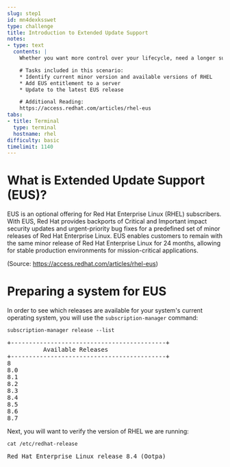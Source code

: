 ```yaml
---
slug: step1
id: mn4dexksswet
type: challenge
title: Introduction to Extended Update Support
notes:
- type: text
  contents: |
    Whether you want more control over your lifecycle, need a longer support window, or are tied to a specific minor release, Extended Update Support (EUS) allows your Red Hat Enterprise Linux servers to stay on the same minor version for 2 years.

    # Tasks included in this scenario:
    * Identify current minor version and available versions of RHEL
    * Add EUS entitlement to a server
    * Update to the latest EUS release

    # Additional Reading:
    https://access.redhat.com/articles/rhel-eus
tabs:
- title: Terminal
  type: terminal
  hostname: rhel
difficulty: basic
timelimit: 1140
---
```

# What is Extended Update Support (EUS)?

EUS is an optional offering for Red Hat Enterprise Linux (RHEL) subscribers. With EUS, Red Hat provides backports of Critical and Important impact security updates and urgent-priority bug fixes for a predefined set of minor releases of Red Hat Enterprise Linux. EUS enables customers to remain with the same minor release of Red Hat Enterprise Linux for 24 months, allowing for stable production environments for mission-critical applications.

(Source: https://access.redhat.com/articles/rhel-eus)

# Preparing a system for EUS

In order to see which releases are available for your system's current operating system, you will use the `subscription-manager` command:

```
subscription-manager release --list
```

<pre class=file>
+-------------------------------------------+
          Available Releases
+-------------------------------------------+
8
8.0
8.1
8.2
8.3
8.4
8.5
8.6
8.7
</pre>

Next, you will want to verify the version of RHEL we are running:

```
cat /etc/redhat-release
```

<pre class=file>
Red Hat Enterprise Linux release 8.4 (Ootpa)
</pre>
